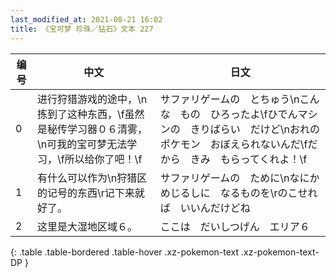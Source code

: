 ```yaml
---
last_modified_at: 2021-08-21 16:02
title: 《宝可梦 珍珠／钻石》文本 227
---
```

| 编号 | 中文 | 日文 |
| ---- | ---- | ---- |
| 0 | 进行狩猎游戏的途中，\n拣到了这种东西，\f虽然是秘传学习器０６清雾，\n可我的宝可梦无法学习，\f所以给你了吧！\f | サファリゲームの　とちゅう\nこんな　もの　ひろったよ\fひでんマシンの　きりばらい　だけど\nおれの　ポケモン　おぼえられないんだ\fだから　きみ　もらってくれよ！\f |
| 1 | 有什么可以作为\n狩猎区的记号的东西\r记下来就好了。 | サファリゲームの　ために\nなにか　めじるしに　なるものを\rのこせれば　いいんだけどね |
| 2 | 这里是大湿地区域６。 | ここは　だいしつげん　エリア６ |
{: .table .table-bordered .table-hover .xz-pokemon-text .xz-pokemon-text-DP }